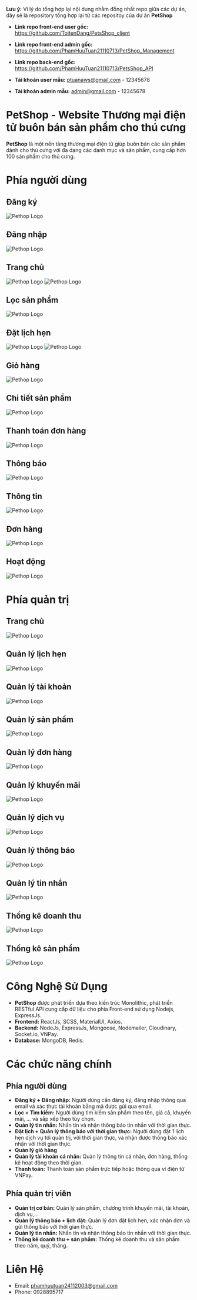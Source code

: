 **Lưu ý:** Vì lý do tổng hợp lại nội dung nhằm đồng nhất repo giữa các dự án, đây sẽ là repository tổng hợp lại từ các repositoy của dự án **PetShop**
- **Link repo front-end user gốc:** https://github.com/ToitenDang/PetsShop_client
- **Link repo front-end admin gốc:** https://github.com/PhamHuuTuan21110713/PetShop_Management
- **Link repo back-end gốc:** https://github.com/PhamHuuTuan21110713/PetsShop_API

- **Tài khoản user mẫu:** ptuanaws@gmail.com - 12345678
- **Tài khoản admin mẫu:** admin@gmail.com - 12345678

# PetShop - Website Thương mại điện tử buôn bán sản phẩm cho thú cưng
**PetShop** là một nền tảng thương mại điện tử giúp buôn bán các sản phẩm dành cho thú cưng với đa dạng các danh mục và sản phẩm, cung cấp hơn 100 sản phẩm cho thú cưng.

# Phía người dùng
## Đăng ký
![Pethop Logo](readme_images/dang-ky.png)
## Đăng nhập
![Pethop Logo](readme_images/dang-nhap.png)
## Trang chủ
![Pethop Logo](readme_images/trang-chu-1.png)
![Pethop Logo](readme_images/trang-chu-2.png)
## Lọc sản phẩm
![Pethop Logo](readme_images/loc-1.png)
## Đặt lịch hẹn
![Pethop Logo](readme_images/dat-lich-1.png)
![Pethop Logo](readme_images/dat-lich-2.png)
## Giỏ hàng
![Pethop Logo](readme_images/gio-hang.png)
## Chi tiết sản phẩm
![Pethop Logo](readme_images/chi-tiet-san-pham.png)
## Thanh toán đơn hàng
![Pethop Logo](readme_images/thanh-toan.png)
## Thông báo
![Pethop Logo](readme_images/thong-bao.png)
## Thông tin
![Pethop Logo](readme_images/thong-tin.png)
## Đơn hàng
![Pethop Logo](readme_images/don-hang.png)
## Hoạt động
![Pethop Logo](readme_images/hoat-dong.png)

# Phía quản trị
## Trang chủ
![Pethop Logo](readme_images/admin_trang-chu.png)
## Quản lý lịch hẹn
![Pethop Logo](readme_images/admin_lich-dat.png)
## Quản lý tài khoản
![Pethop Logo](readme_images/admin_tai-khoan.png)
## Quản lý sản phẩm
![Pethop Logo](readme_images/admin_san-pham.png)
## Quản lý đơn hàng
![Pethop Logo](readme_images/admin_don-hang.png)
## Quản lý khuyến mãi
![Pethop Logo](readme_images/admin_khuyen-mai.png)
## Quản lý dịch vụ
![Pethop Logo](readme_images/admin_dich-vu.png)
## Quản lý thông báo
![Pethop Logo](readme_images/admin_thong-bao.png)
## Quản lý tin nhắn
![Pethop Logo](readme_images/admin_tin-nhan.png)
## Thống kê doanh thu
![Pethop Logo](readme_images/thong_ke_doanh_thu.png)
## Thống kê sản phẩm
![Pethop Logo](readme_images/thong_ke_san_pham.png)

# Công Nghệ Sử Dụng

- **PetShop** được phát triển dựa theo kiến trúc Monolithic, phát triển RESTful API cung cấp dữ liệu cho phía Front-end sử dụng Nodejs, ExpressJs.
- **Frontend:** ReactJs, SCSS, MaterialUI, Axios.
- **Backend:** NodeJs, ExpressJs, Mongoose, Nodemailer, Cloudinary, Socket.io, VNPay.
- **Database:** MongoDB, Redis.

# Các chức năng chính
## Phía người dùng
- **Đăng ký + Đăng nhập:** Người dùng cần đăng ký, đăng nhập thông qua email và xác thực tài khoản bằng mã được gửi qua email.
- **Lọc + Tìm kiếm:** Người dùng tìm kiếm sản phẩm theo tên, giá cả, khuyến mãi, ... và sắp xếp theo tùy chọn.
- **Quản lý tin nhắn:** Nhắn tin và nhận thông báo tin nhắn với thời gian thực.
- **Đặt lịch + Quản lý thông báo với thời gian thực:** Người dùng đặt 1 lịch hẹn dịch vụ tới quản trị, vời thời gian thực, và nhận được thông báo xác nhận với thời gian thực.
- **Quản lý giỏ hàng**
- **Quản lý tài khoản cá nhân:** Quản lý thông tin cá nhân, đơn hàng, thống kê hoạt động theo thời gian.
- **Thanh toán:** Thanh toán sản phẩm trực tiếp hoặc thông qua ví điện tử VNPay.
## Phía quản trị viên
- **Quản trị cơ bản:** Quản lý sản phẩm, chương trình khuyến mãi, tài khoản, dịch vụ,...
- **Quản lý thông báo + lịch đặt:** Quản lý đơn đặt lịch hẹn, xác nhận đơn và gửi thông báo với thời gian thực.
- **Quản lý tin nhắn:** Nhắn tin và nhận thông báo tin nhắn với thời gian thực.
- **Thống kê doanh thu + sản phẩm:** Thống kê doanh thu và sản phẩm theo năm, quý, tháng.

# Liên Hệ
- Email: phamhuutuan24112003@gmail.com
- Phone: 0928895717
